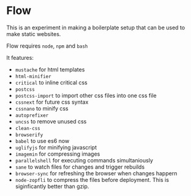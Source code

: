 # Flow

This is an experiment in making a boilerplate setup that can be used to make static websites.

Flow requires `node`, `npm` and `bash`

It features:

* `mustache` for html templates
* `html-minifier`
* `critical` to inline critical css
* `postcss`
* `postcss-import` to import other css files into one css file
* `cssnext` for future css syntax
* `cssnano` to minify css
* `autoprefixer`
* `uncss` to remove unused css
* `clean-css`
* `browserify`
* `babel` to use es6 now
* `uglifyjs` for minifying javascript
* `imagemin` for compressing images
* `parallelshell` for executing commands simultaniously
* `sane` to watch files for changes and trigger rebuilds
* `browser-sync` for refreshing the browser when changes happern
* `node-zopfli` to compress the files before deployment. This is siginficantly better than gzip.

